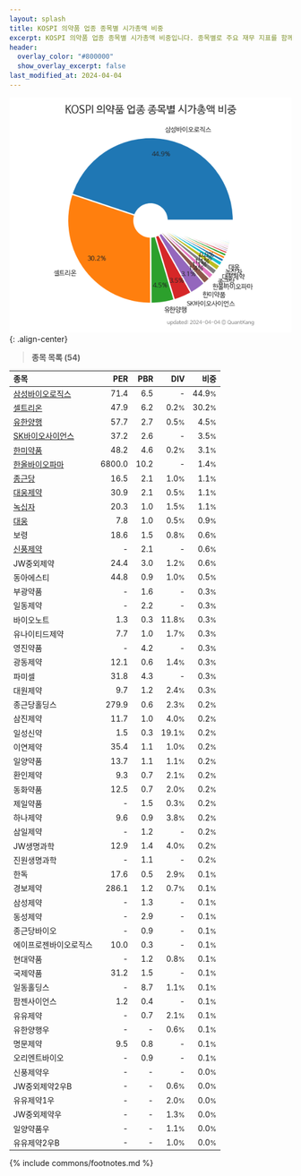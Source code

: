 ```yaml
---
layout: splash
title: KOSPI 의약품 업종 종목별 시가총액 비중
excerpt: KOSPI 의약품 업종 종목별 시가총액 비중입니다. 종목별로 주요 재무 지표를 함께 표시합니다.
header:
  overlay_color: "#800000"
  show_overlay_excerpt: false
last_modified_at: 2024-04-04
---
```



![KOSPI 의약품 업종 종목별 시가총액 비중](/stats/sector/images/kospi_업종_의약품_종목.png){: .align-center}


> **종목 목록 (54)**<a id="list"></a>

| **종목** | **PER** | **PBR** | **DIV** | **비중** |
| :------- | ------: | ------: | ------: | -------: |
| [삼성바이오로직스](/207940/) | 71.4 | 6.5 | - | 44.9<small>%</small> |
| [셀트리온](/068270/) | 47.9 | 6.2 | 0.2<small>%</small> | 30.2<small>%</small> |
| [유한양행](/000100/) | 57.7 | 2.7 | 0.5<small>%</small> | 4.5<small>%</small> |
| [SK바이오사이언스](/302440/) | 37.2 | 2.6 | - | 3.5<small>%</small> |
| [한미약품](/128940/) | 48.2 | 4.6 | 0.2<small>%</small> | 3.1<small>%</small> |
| [한올바이오파마](/009420/) | 6800.0 | 10.2 | - | 1.4<small>%</small> |
| [종근당](/185750/) | 16.5 | 2.1 | 1.0<small>%</small> | 1.1<small>%</small> |
| [대웅제약](/069620/) | 30.9 | 2.1 | 0.5<small>%</small> | 1.1<small>%</small> |
| [녹십자](/006280/) | 20.3 | 1.0 | 1.5<small>%</small> | 1.1<small>%</small> |
| [대웅](/003090/) | 7.8 | 1.0 | 0.5<small>%</small> | 0.9<small>%</small> |
| 보령 | 18.6 | 1.5 | 0.8<small>%</small> | 0.6<small>%</small> |
| [신풍제약](/019170/) | - | 2.1 | - | 0.6<small>%</small> |
| JW중외제약 | 24.4 | 3.0 | 1.2<small>%</small> | 0.6<small>%</small> |
| 동아에스티 | 44.8 | 0.9 | 1.0<small>%</small> | 0.5<small>%</small> |
| 부광약품 | - | 1.6 | - | 0.3<small>%</small> |
| 일동제약 | - | 2.2 | - | 0.3<small>%</small> |
| 바이오노트 | 1.3 | 0.3 | 11.8<small>%</small> | 0.3<small>%</small> |
| 유나이티드제약 | 7.7 | 1.0 | 1.7<small>%</small> | 0.3<small>%</small> |
| 영진약품 | - | 4.2 | - | 0.3<small>%</small> |
| 광동제약 | 12.1 | 0.6 | 1.4<small>%</small> | 0.3<small>%</small> |
| 파미셀 | 31.8 | 4.3 | - | 0.3<small>%</small> |
| 대원제약 | 9.7 | 1.2 | 2.4<small>%</small> | 0.3<small>%</small> |
| 종근당홀딩스 | 279.9 | 0.6 | 2.3<small>%</small> | 0.2<small>%</small> |
| 삼진제약 | 11.7 | 1.0 | 4.0<small>%</small> | 0.2<small>%</small> |
| 일성신약 | 1.5 | 0.3 | 19.1<small>%</small> | 0.2<small>%</small> |
| 이연제약 | 35.4 | 1.1 | 1.0<small>%</small> | 0.2<small>%</small> |
| 일양약품 | 13.7 | 1.1 | 1.1<small>%</small> | 0.2<small>%</small> |
| 환인제약 | 9.3 | 0.7 | 2.1<small>%</small> | 0.2<small>%</small> |
| 동화약품 | 12.5 | 0.7 | 2.0<small>%</small> | 0.2<small>%</small> |
| 제일약품 | - | 1.5 | 0.3<small>%</small> | 0.2<small>%</small> |
| 하나제약 | 9.6 | 0.9 | 3.8<small>%</small> | 0.2<small>%</small> |
| 삼일제약 | - | 1.2 | - | 0.2<small>%</small> |
| JW생명과학 | 12.9 | 1.4 | 4.0<small>%</small> | 0.2<small>%</small> |
| 진원생명과학 | - | 1.1 | - | 0.2<small>%</small> |
| 한독 | 17.6 | 0.5 | 2.9<small>%</small> | 0.1<small>%</small> |
| 경보제약 | 286.1 | 1.2 | 0.7<small>%</small> | 0.1<small>%</small> |
| 삼성제약 | - | 1.3 | - | 0.1<small>%</small> |
| 동성제약 | - | 2.9 | - | 0.1<small>%</small> |
| 종근당바이오 | - | 0.9 | - | 0.1<small>%</small> |
| 에이프로젠바이오로직스 | 10.0 | 0.3 | - | 0.1<small>%</small> |
| 현대약품 | - | 1.2 | 0.8<small>%</small> | 0.1<small>%</small> |
| 국제약품 | 31.2 | 1.5 | - | 0.1<small>%</small> |
| 일동홀딩스 | - | 8.7 | 1.1<small>%</small> | 0.1<small>%</small> |
| 팜젠사이언스 | 1.2 | 0.4 | - | 0.1<small>%</small> |
| 유유제약 | - | 0.7 | 2.1<small>%</small> | 0.1<small>%</small> |
| 유한양행우 | - | - | 0.6<small>%</small> | 0.1<small>%</small> |
| 명문제약 | 9.5 | 0.8 | - | 0.1<small>%</small> |
| 오리엔트바이오 | - | 0.9 | - | 0.1<small>%</small> |
| 신풍제약우 | - | - | - | 0.0<small>%</small> |
| JW중외제약2우B | - | - | 0.6<small>%</small> | 0.0<small>%</small> |
| 유유제약1우 | - | - | 2.0<small>%</small> | 0.0<small>%</small> |
| JW중외제약우 | - | - | 1.3<small>%</small> | 0.0<small>%</small> |
| 일양약품우 | - | - | 1.1<small>%</small> | 0.0<small>%</small> |
| 유유제약2우B | - | - | 1.0<small>%</small> | 0.0<small>%</small> |

{% include commons/footnotes.md %}